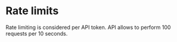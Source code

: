# Rate limits

Rate limiting is considered per API token. API allows to perform 100 requests per 10 seconds.